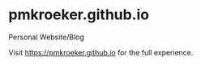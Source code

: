 # pmkroeker.github.io
Personal Website/Blog

Visit https://pmkroeker.github.io for the full experience.
